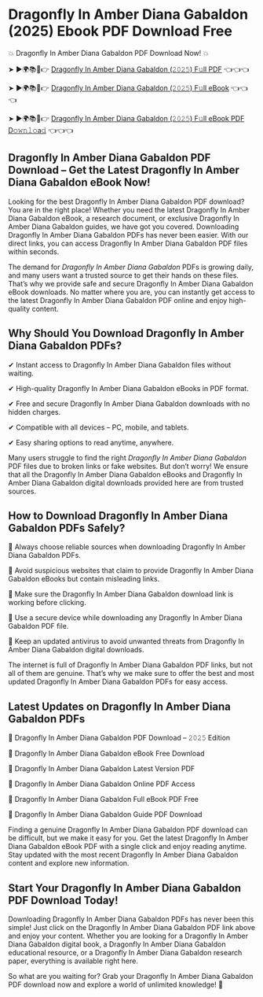 # Dragonfly In Amber Diana Gabaldon (2025) Ebook PDF Download Free

💥 Dragonfly In Amber Diana Gabaldon PDF Download Now! 💥

➤ ►🌍📚📱👉 [Dragonfly In Amber Diana Gabaldon (𝟸𝟶𝟸𝟻) F𝚞ll PDF](https://getpdf.xyz/dragonfly-in-amber-diana-gabaldon) 👈👈👈


➤ ►🌍📚📱👉 [Dragonfly In Amber Diana Gabaldon (𝟸𝟶𝟸𝟻) F𝚞ll eBook](https://getpdf.xyz/dragonfly-in-amber-diana-gabaldon) 👈👈👈


➤ ►🌍📚📱👉 [Dragonfly In Amber Diana Gabaldon (𝟸𝟶𝟸𝟻) F𝚞ll eBook PDF D𝚘𝚠𝚗𝚕𝚘a𝚍](https://getpdf.xyz/dragonfly-in-amber-diana-gabaldon) 👈👈👈


## Dragonfly In Amber Diana Gabaldon PDF Download – Get the Latest Dragonfly In Amber Diana Gabaldon eBook Now!

Looking for the best Dragonfly In Amber Diana Gabaldon PDF download? You are in the right place! Whether you need the latest Dragonfly In Amber Diana Gabaldon eBook, a research document, or exclusive Dragonfly In Amber Diana Gabaldon guides, we have got you covered. Downloading Dragonfly In Amber Diana Gabaldon PDFs has never been easier. With our direct links, you can access Dragonfly In Amber Diana Gabaldon PDF files within seconds.

The demand for *Dragonfly In Amber Diana Gabaldon* PDFs is growing daily, and many users want a trusted source to get their hands on these files. That’s why we provide safe and secure Dragonfly In Amber Diana Gabaldon eBook downloads. No matter where you are, you can instantly get access to the latest Dragonfly In Amber Diana Gabaldon PDF online and enjoy high-quality content.

## Why Should You Download Dragonfly In Amber Diana Gabaldon PDFs?

✔ Instant access to Dragonfly In Amber Diana Gabaldon files without waiting.

✔ High-quality Dragonfly In Amber Diana Gabaldon eBooks in PDF format.

✔ Free and secure Dragonfly In Amber Diana Gabaldon downloads with no hidden charges.

✔ Compatible with all devices – PC, mobile, and tablets.

✔ Easy sharing options to read anytime, anywhere.

Many users struggle to find the right *Dragonfly In Amber Diana Gabaldon* PDF files due to broken links or fake websites. But don’t worry! We ensure that all the Dragonfly In Amber Diana Gabaldon eBooks and Dragonfly In Amber Diana Gabaldon digital downloads provided here are from trusted sources.

## How to Download Dragonfly In Amber Diana Gabaldon PDFs Safely?

📌 Always choose reliable sources when downloading Dragonfly In Amber Diana Gabaldon PDFs.

📌 Avoid suspicious websites that claim to provide Dragonfly In Amber Diana Gabaldon eBooks but contain misleading links.

📌 Make sure the Dragonfly In Amber Diana Gabaldon download link is working before clicking.

📌 Use a secure device while downloading any Dragonfly In Amber Diana Gabaldon PDF file.

📌 Keep an updated antivirus to avoid unwanted threats from Dragonfly In Amber Diana Gabaldon digital downloads.

The internet is full of Dragonfly In Amber Diana Gabaldon PDF links, but not all of them are genuine. That’s why we make sure to offer the best and most updated Dragonfly In Amber Diana Gabaldon PDFs for easy access.

## Latest Updates on Dragonfly In Amber Diana Gabaldon PDFs

🔹 Dragonfly In Amber Diana Gabaldon PDF Download – 𝟸𝟶𝟸𝟻 Edition

🔹 Dragonfly In Amber Diana Gabaldon eBook Free Download

🔹 Dragonfly In Amber Diana Gabaldon Latest Version PDF

🔹 Dragonfly In Amber Diana Gabaldon Online PDF Access

🔹 Dragonfly In Amber Diana Gabaldon Full eBook PDF Free

🔹 Dragonfly In Amber Diana Gabaldon Guide PDF Download

Finding a genuine Dragonfly In Amber Diana Gabaldon PDF download can be difficult, but we make it easy for you. Get the latest Dragonfly In Amber Diana Gabaldon eBook PDF with a single click and enjoy reading anytime. Stay updated with the most recent Dragonfly In Amber Diana Gabaldon content and explore new information.

## Start Your Dragonfly In Amber Diana Gabaldon PDF Download Today!

Downloading Dragonfly In Amber Diana Gabaldon PDFs has never been this simple! Just click on the Dragonfly In Amber Diana Gabaldon PDF link above and enjoy your content. Whether you are looking for a Dragonfly In Amber Diana Gabaldon digital book, a Dragonfly In Amber Diana Gabaldon educational resource, or a Dragonfly In Amber Diana Gabaldon research paper, everything is available right here.

So what are you waiting for? Grab your Dragonfly In Amber Diana Gabaldon PDF download now and explore a world of unlimited knowledge! 🚀